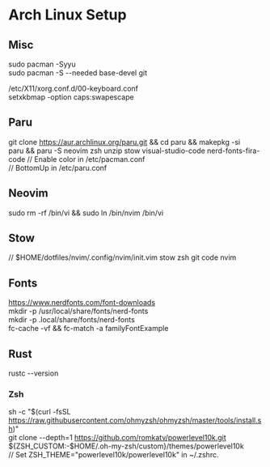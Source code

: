 # Arch Linux Setup

## Misc
sudo pacman -Syyu  
sudo pacman -S --needed base-devel git  

/etc/X11/xorg.conf.d/00-keyboard.conf  
setxkbmap -option caps:swapescape  

## Paru  
git clone https://aur.archlinux.org/paru.git && cd paru && makepkg -si  
paru && paru -S neovim zsh unzip stow visual-studio-code nerd-fonts-fira-code
// Enable color in /etc/pacman.conf  
// BottomUp in /etc/paru.conf  

## Neovim
sudo rm -rf /bin/vi && sudo ln /bin/nvim /bin/vi

## Stow
// $HOME/dotfiles/nvim/.config/nvim/init.vim
stow zsh git code nvim

## Fonts
https://www.nerdfonts.com/font-downloads  
mkdir -p /usr/local/share/fonts/nerd-fonts  
mkdir -p .local/share/fonts/nerd-fonts  
fc-cache -vf && fc-match -a familyFontExample  

## Rust

rustc --version  

### Zsh
sh -c "$(curl -fsSL https://raw.githubusercontent.com/ohmyzsh/ohmyzsh/master/tools/install.sh)"  
git clone --depth=1 https://github.com/romkatv/powerlevel10k.git ${ZSH_CUSTOM:-$HOME/.oh-my-zsh/custom}/themes/powerlevel10k  
// Set ZSH_THEME="powerlevel10k/powerlevel10k" in ~/.zshrc.  



